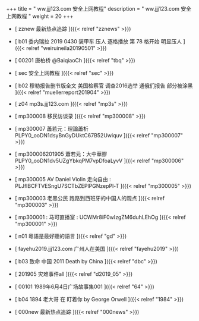 +++
title = "  ww.jjj123.com 安全上网教程"
description = "  ww.jjj123.com 安全上网教程  "
weight = 20
+++



* [ zznew 最新热点追踪 ]({{< relref "zznews" >}})


* [ b01  委内瑞拉 2019 0430 装甲车 压人 逐格播放 第 78 格开始 明显压人  ]({{< relref "weiruineila20190501" >}})


* [ 00201 唐柏桥 @BaiqiaoCh ]({{< relref "tbq" >}})


* [ sec 安全上网教程  ]({{< relref "sec" >}})


* [ b02  穆勒报告删节版全文 美国检察官 调查2016选举 通俄们报告 部分被涂黑  ]({{< relref "muellerreport201904" >}})


* [ z04 mp3s.jjj123.com ]({{< relref "mp3s" >}})


* [ mp300008 移民访谈录 ]({{< relref "mp300008" >}})


* [ mp300007 蕭若元：理論蕭析 PLPY0_ooDN1dsyBnGyDUktC67B52Uwiquv ]({{< relref "mp300007" >}})


* [ mp300006201905 蕭若元：大中華膠 PLPY0_ooDN1dv5UZgYbkqPM7vpDfoaLyvV  ]({{< relref "mp300006" >}})


* [ mp300005 AV Daniel Violin 走向自由 : PLJflBCFTVESngU7SCTbZEPlPGNzepPl-T  ]({{< relref "mp300005" >}})


* [ mp300003 老黑公民 跑路到西班牙的中国人的观点 ]({{< relref "mp300003" >}})


* [ mp300001 : 马可直播室 : UCWMr8iF0wIzgZM6duhLEhOg ]({{< relref "mp300001" >}})


* [ n01 粵語是最好聽的語言 ]({{< relref "gd" >}})


* [   fayehu2019.jjj123.com 广州人在美国 ]({{< relref "fayehu2019" >}})


* [ b03 致命 中国 2011 Death by China  ]({{< relref "dbc" >}})


* [ 201905 灾难事件all ]({{< relref "d2019_05" >}})


* [ 00101 1989年6月4日广场故事集001 ]({{< relref "64" >}})


* [ b04 1894 老大哥 在 盯着你 by George Orwell  ]({{< relref "1984" >}})


* [ 000new 最新热点追踪 ]({{< relref "000news" >}})

